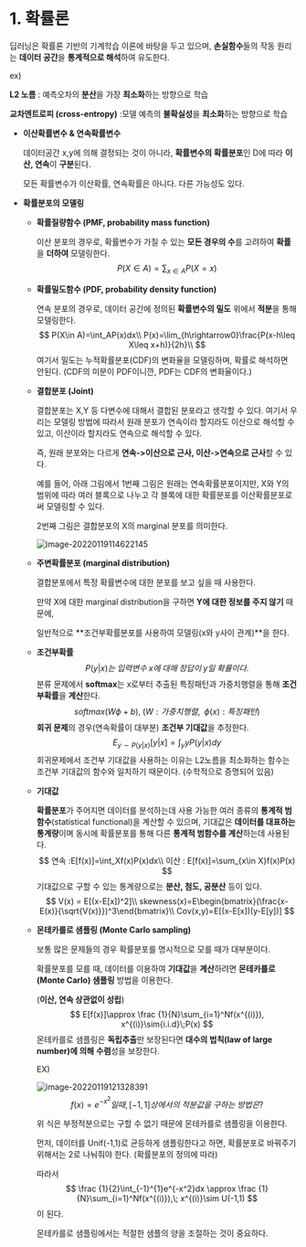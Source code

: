 # 1. 확률론

딥러닝은 확률론 기반의 기계학습 이론에 바탕을 두고 있으며, **손실함수**들의 작동 원리는 **데이터 공간**을 **통계적으로 해석**하여 유도한다. 

ex) 

**L2 노름** : 예측오차의 **분산**을 가장 **최소화**하는 방향으로 학습

**교차엔트로피 (cross-entropy)** :모델 예측의 **불확실성**을 **최소화**하는 방향으로 학습



- **이산확률변수 & 연속확률변수**

  데이터공간 x,y에 의해 결정되는 것이 아니라, **확률변수의 확률분포**인 D에 따라 **이산, 연속**이 **구분**된다. 

  모든 확률변수가 이산확률, 연속확률은 아니다. 다른 가능성도 있다.  



- **확률분포의 모델링**

  - **확률질량함수 (PMF, probability mass function)**

    이산 분포의 경우로, 확률변수가 가질 수 있는 **모든 경우의 수**를 고려하여 **확률**을 **더하여** 모델링한다. 
    $$
    P(X\in A)=\sum_{x\in A}P(X=x)
    $$

  - **확률밀도함수 (PDF, probability density function)**

    연속 분포의 경우로, 데이터 공간에 정의된 **확률변수의 밀도** 위에서 **적분**을 통해 모델링한다. 
    $$
    P(X\in A)=\int_AP(x)dx\\
    P(x)=\lim_{h\rightarrow0}\frac{P(x-h\leq X\leq x+h)}{2h}\\
    $$
    여기서 밀도는 누적확률분포(CDF)의 변화율을 모델링하며, 확률로 해석하면 안된다.
    (CDF의 미분이 PDF이니깐, PDF는 CDF의 변화율이다.)

    

  - **결합분포 (Joint)**

    결합분포는 X,Y 등 다변수에 대해서 결합된 분포라고 생각할 수 있다. 여기서 우리는 모델링 방법에 따라서 원래 분포가 연속이라 할지라도 이산으로 해석할 수 있고, 이산이라 할지라도 연속으로 해석할 수 있다. 

    즉, 원래 분포와는 다르게 **연속->이산으로 근사, 이산->연속으로 근사**할 수 있다. 

    예를 들어, 아래 그림에서 1번째 그림은 원래는 연속확률분포이지만, X와 Y의 범위에 따라 여러 블록으로 나누고 각 블록에 대한 확률분포를 이산확률분포로써 모델링할 수 있다.

    2번째 그림은 결합분포의 X의 marginal 분포를 의미한다.   

    ![image-20220119114622145](C:\Users\Administrator1\AppData\Roaming\Typora\typora-user-images\image-20220119114622145.png)

    

  - **주변확률분포 (marginal distribution)**

    결합분포에서 특정 확률변수에 대한 분포를 보고 싶을 때 사용한다.

    만약 X에 대한 marginal distribution을 구하면 **Y에 대한 정보를 주지 않기** 때문에, 

    일반적으로 **조건부확률분포를 사용하여 모델링(x와 y사이 관계)**을 한다.

      

  - **조건부확률**
    $$
    P(y|x)는\;입력변수\; x에\; 대해\; 정답이\; y일\; 확률이다.
    $$
    분류 문제에서 **softmax**는 x로부터 추출된 특징패턴과 가중치행렬을 통해 **조건부확률**을 **계산**한다. 
    $$
    softmax(W\phi+b), \;(W:가중치행렬,\;\; \phi(x):특징패턴)
    $$
    **회귀 문제**의 경우(연속확률이 대부분) **조건부 기대값**을 추정한다. 
    $$
    E_{y\sim P(y|x)}[y|x]=\int_y yP(y|x)dy
    $$
    회귀문제에서 조건부 기대값을 사용하는 이유는 L2노름을 최소화하는 함수는 조건부 기대값의 함수와 일치하기 때문이다. (수학적으로 증명되어 있음)

    

  - **기대값**

    **확률분포**가 주어지면 데이터를 분석하는데 사용 가능한 여러 종류의 **통계적 범함수**(statistical functional)을 계산할 수 있으며, 기대값은 **데이터를 대표하는 통계량**이며 동시에 확률분포를 통해 다른 **통계적 범함수를 계산**하는데 사용된다. 
    $$
    연속 :E[f(x)]=\int_Xf(x)P(x)dx\\ 이산 : E[f(x)]=\sum_{x\in X}f(x)P(x)
    $$
    기대값으로 구할 수 있는 통계량으로는 **분산, 첨도, 공분산** 등이 있다. 
    $$
    V(x) = E[(x-E[x])^2]\\
    skewness(x)=E\begin{bmatrix}(\frac{x-E(x)}{\sqrt{V(x)}})^3\end{bmatrix}\\
    Cov(x,y)=E[(x-E[x])(y-E[y])]
    $$

  - **몬테카를로 샘플링 (Monte Carlo sampling)**

    보통 많은 문제들의 경우 확률분포를 명시적으로 모를 때가 대부분이다. 

    확률분포를 모를 때, 데이터를 이용하여 **기대값**을 **계산**하려면 **몬테카를로 (Monte Carlo) 샘플링** 방법을 이용한다. 

    (**이산, 연속 상관없이 성립**)
    $$
    E[f(x)]\approx \frac {1}{N}\sum_{i=1}^Nf(x^{(i)}), x^{(i)}\sim{i.i.d}\;P(x)
    $$
    몬테카를로 샘플링은 **독립추출**만 보장된다면 **대수의 법칙(law of large number)에 의해** **수렴**성을 보장한다. 

    EX)

    ![image-20220119121328391](C:\Users\Administrator1\AppData\Roaming\Typora\typora-user-images\image-20220119121328391.png)
    $$
    f(x)=e^{-x^2}일때, [-1,1]상에서의\; 적분값을\; 구하는\; 방법은?
    $$
    

    위 식은 부정적분으로는 구할 수 없기 때문에 몬테카를로 샘플링을 이용한다. 

    먼저, 데이터를 Unif(-1,1)로 균등하게 샘플링한다고 하면, 확률분포로 바꿔주기 위해서는 2로 나눠줘야 한다. (확률분포의 정의에 따라)

    따라서
    $$
    \frac {1}{2}\int_{-1}^{1}e^{-x^2}dx \approx \frac {1}{N}\sum_{i=1}^Nf(x^{(i)}),\; x^{(i)}\sim U(-1,1) 
    $$
    이 된다. 

    몬테카를로 샘플링에서는 적절한 샘플의 양을 조절하는 것이 중요하다. 